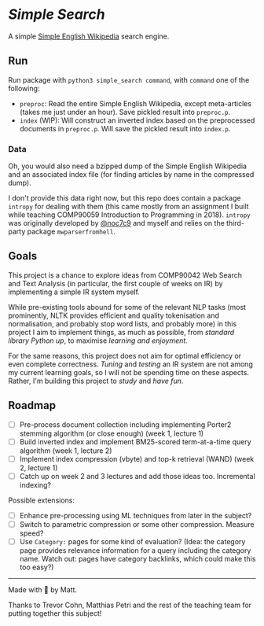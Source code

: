 # *Simple Search*

A simple [Simple English Wikipedia](https://simple.wikipedia.org/wiki/Simple_English_Wikipedia) search engine.

## Run

Run package with `python3 simple_search command`, with `command` one of the following:

* `preproc`: Read the entire Simple English Wikipedia, except meta-articles (takes me just under an hour). Save pickled result into `preproc.p`.
* `index` (WIP): Will construct an inverted index based on the preprocessed documents in `preproc.p`. Will save the pickled result into `index.p`.

### Data

Oh, you would also need a bzipped dump of the Simple English Wikipedia and an associated index file (for finding articles by name in the compressed dump).

I don't provide this data right now, but this repo does contain a package `intropy` for dealing with them (this came mostly from an assignment I built while teaching COMP90059 Introduction to Programming in 2018). `intropy` was originally developed by [@noc7c9](https://github.com/noc7c9) and myself and relies on the third-party package `mwparserfromhell`.

## Goals

This project is a chance to explore ideas from COMP90042 Web Search and Text Analysis (in particular, the first couple of weeks on IR) by implementing a simple IR system myself.

While pre-existing tools abound for some of the relevant NLP tasks (most prominently, NLTK provides efficient and quality tokenisation and normalisation, and probably stop word lists, and probably more) in this project I aim to implement things, as much as possible, from *standard library Python up*, to maximise *learning and enjoyment*.

For the same reasons, this project does not aim for optimal efficiency or even complete correctness. *Tuning* and *testing* an IR system are not among my current learning goals, so I will not be spending time on these aspects. Rather, I'm building this project to *study* and *have fun*.

## Roadmap

* [ ] Pre-process document collection including implementing Porter2 stemming algorithm (or close enough) (week 1, lecture 1)
* [ ] Build inverted index and implement BM25-scored term-at-a-time query algorithm (week 1, lecture 2)
* [ ] Implement index compression (vbyte) and top-k retrieval (WAND) (week 2, lecture 1)
* [ ] Catch up on week 2 and 3 lectures and add those ideas too. Incremental indexing? 

Possible extensions:

* [ ] Enhance pre-processing using ML techniques from later in the subject?
* [ ] Switch to parametric compression or some other compression. Measure speed?
* [ ] Use `Category:` pages for some kind of evaluation? (Idea: the category page provides relevance information for a query including the category name. Watch out: pages have category backlinks, which could make this too easy?)

---

Made with :purple_heart: by Matt.

Thanks to Trevor Cohn, Matthias Petri and the rest of the teaching team for putting together this subject!